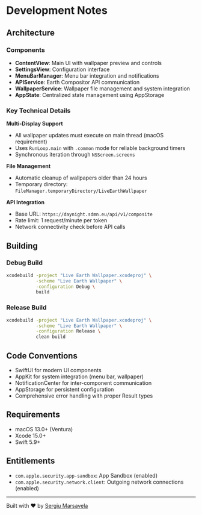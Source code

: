 # Development Notes

## Architecture

### Components
- **ContentView**: Main UI with wallpaper preview and controls
- **SettingsView**: Configuration interface
- **MenuBarManager**: Menu bar integration and notifications
- **APIService**: Earth Compositor API communication
- **WallpaperService**: Wallpaper file management and system integration
- **AppState**: Centralized state management using AppStorage

### Key Technical Details

**Multi-Display Support**
- All wallpaper updates must execute on main thread (macOS requirement)
- Uses `RunLoop.main` with `.common` mode for reliable background timers
- Synchronous iteration through `NSScreen.screens`

**File Management**
- Automatic cleanup of wallpapers older than 24 hours
- Temporary directory: `FileManager.temporaryDirectory/LiveEarthWallpaper`

**API Integration**
- Base URL: `https://daynight.sdmn.eu/api/v1/composite`
- Rate limit: 1 request/minute per token
- Network connectivity check before API calls

## Building

### Debug Build
```bash
xcodebuild -project "Live Earth Wallpaper.xcodeproj" \
           -scheme "Live Earth Wallpaper" \
           -configuration Debug \
           build
```

### Release Build
```bash
xcodebuild -project "Live Earth Wallpaper.xcodeproj" \
           -scheme "Live Earth Wallpaper" \
           -configuration Release \
           clean build
```

## Code Conventions

- SwiftUI for modern UI components
- AppKit for system integration (menu bar, wallpaper)
- NotificationCenter for inter-component communication
- AppStorage for persistent configuration
- Comprehensive error handling with proper Result types

## Requirements

- macOS 13.0+ (Ventura)
- Xcode 15.0+
- Swift 5.9+

## Entitlements

- `com.apple.security.app-sandbox`: App Sandbox (enabled)
- `com.apple.security.network.client`: Outgoing network connections (enabled)

---

Built with ❤️ by [Sergiu Marsavela](https://marsave.la)
